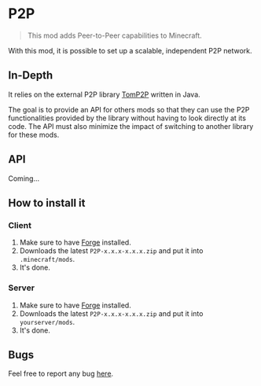 # P2P

> This mod adds Peer-to-Peer capabilities to Minecraft.

With this mod, it is possible to set up a scalable, independent P2P network.

## In-Depth

It relies on the external P2P library [TomP2P](http://tomp2p.net/) written in Java.

The goal is to provide an API for others mods so that they can use the P2P functionalities provided by the library without having to look directly at its code. The API must also minimize the impact of switching to another library for these mods.

## API

Coming...

## How to install it

### Client

1. Make sure to have [Forge](http://www.minecraftforge.net/wiki/Installation/Universal) installed.
2. Downloads the latest `P2P-x.x.x-x.x.x.zip` and put it into `.minecraft/mods`.
3. It's done.

### Server

1. Make sure to have [Forge](http://www.minecraftforge.net/wiki/Installation/Universal) installed.
2. Downloads the latest `P2P-x.x.x-x.x.x.zip` and put it into `yourserver/mods`.
3. It's done.

## Bugs

Feel free to report any bug [here](https://github.com/Nauja/Minecraft/issues).
